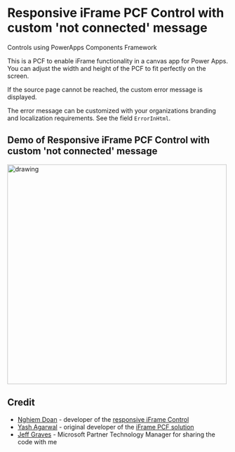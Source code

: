 # Responsive iFrame PCF Control with custom 'not connected' message
Controls using PowerApps Components Framework

This is a PCF to enable iFrame functionality in a canvas app for Power Apps. You can adjust the width and height of the PCF to fit perfectly on the screen.

If the source page cannot be reached, the custom error message is displayed.

The error message can be customized with your organizations branding and localization requirements. See the field ```ErrorInHtml```.

## Demo of Responsive iFrame PCF Control with custom 'not connected' message
<!-- ![Demo Responsive iFrame PCF Control](./Images/Web%20Page%20Connection%20pre%20and%20post%20VPN%20Connection%20with%20Custom%20Error%20.gif) -->
<img src="./Images/Web%20Page%20Connection%20pre%20and%20post%20VPN%20Connection%20with%20Custom%20Error%20.gif" alt="drawing" width="500"/>


## Credit 
* [Nghiem Doan](https://twitter.com/nghiemdoan_mn) - developer of the [responsive iFrame Control](https://github.com/nghiemdoan-msft/PCF-ResponsiveIFrameControl)
* [Yash Agarwal](https://www.twitter.com/yashagarwal1651) - original developer of the [iFrame PCF solution](https://github.com/yashag2255/iframePCF)
* [Jeff Graves](https://www.linkedin.com/in/jefftgraves) - Microsoft Partner Technology Manager for sharing the code with me
